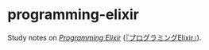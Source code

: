 # programming-elixir

Study notes on [*Programming Elixir*](https://pragprog.com/book/elixir12/programming-elixir-1-2) ([『プログラミングElixir』](https://www.ohmsha.co.jp/book/9784274219153/)).
